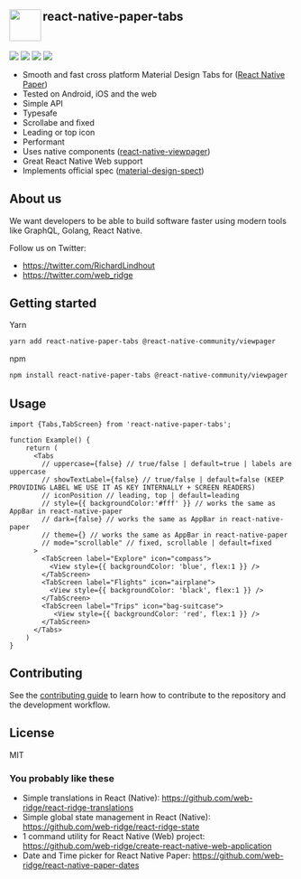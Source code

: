 <img align="left" width="56" height="56" src="https://user-images.githubusercontent.com/6492229/103107073-489a0400-463b-11eb-898e-f6185d738e96.png"> react-native-paper-tabs
---
<br>
<p float="left">
<img src="https://badgen.net/bundlephobia/minzip/react-native-paper-tabs" />
<img src="https://badgen.net/npm/dy/react-native-paper-tabs" />
<img src="https://badgen.net/npm/types/react-native-paper-tabs" />
<img src="https://badgen.net/npm/license/react-native-paper-tabs" />
</p>

- Smooth and fast cross platform Material Design Tabs for ([React Native Paper](https://callstack.github.io/react-native-paper/))
- Tested on Android, iOS and the web
- Simple API
- Typesafe
- Scrollabe and fixed
- Leading or top icon
- Performant
- Uses native components ([react-native-viewpager](https://github.com/callstack/react-native-viewpager))
- Great React Native Web support
- Implements official spec ([material-design-spect](https://material.io/components/tabs#usage))

## About us
We want developers to be able to build software faster using modern tools like GraphQL, Golang, React Native.

Follow us on Twitter:
- https://twitter.com/RichardLindhout
- https://twitter.com/web_ridge

## Getting started

Yarn
```sh
yarn add react-native-paper-tabs @react-native-community/viewpager
```

npm
```sh
npm install react-native-paper-tabs @react-native-community/viewpager
```

## Usage

```tsx
import {Tabs,TabScreen} from 'react-native-paper-tabs';

function Example() {
    return (
      <Tabs
        // uppercase={false} // true/false | default=true | labels are uppercase
        // showTextLabel={false} // true/false | default=false (KEEP PROVIDING LABEL WE USE IT AS KEY INTERNALLY + SCREEN READERS)
        // iconPosition // leading, top | default=leading
        // style={{ backgroundColor:'#fff' }} // works the same as AppBar in react-native-paper
        // dark={false} // works the same as AppBar in react-native-paper
        // theme={} // works the same as AppBar in react-native-paper
        // mode="scrollable" // fixed, scrollable | default=fixed
      >
        <TabScreen label="Explore" icon="compass">
          <View style={{ backgroundColor: 'blue', flex:1 }} />
        </TabScreen>
        <TabScreen label="Flights" icon="airplane">
          <View style={{ backgroundColor: 'black', flex:1 }} />
        </TabScreen>
        <TabScreen label="Trips" icon="bag-suitcase">
           <View style={{ backgroundColor: 'red', flex:1 }} />
        </TabScreen>
      </Tabs>
    )
}

```

## Contributing

See the [contributing guide](CONTRIBUTING.md) to learn how to contribute to the repository and the development workflow.

## License

MIT


### You probably like these
- Simple translations in React (Native): https://github.com/web-ridge/react-ridge-translations
- Simple global state management in React (Native): https://github.com/web-ridge/react-ridge-state
- 1 command utility for React Native (Web) project: https://github.com/web-ridge/create-react-native-web-application
- Date and Time picker for React Native Paper: https://github.com/web-ridge/react-native-paper-dates

